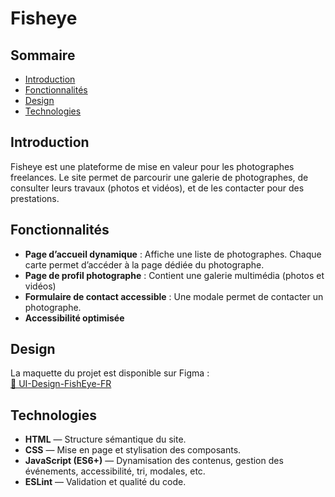 # Fisheye

## Sommaire

- [Introduction](#introduction)
- [Fonctionnalités](#fonctionnalités)
- [Design](#design)
- [Technologies](#technologies)

## Introduction

Fisheye est une plateforme de mise en valeur pour les photographes freelances. Le site permet de parcourir une galerie de photographes, de consulter leurs travaux (photos et vidéos), et de les contacter pour des prestations.

## Fonctionnalités

- **Page d’accueil dynamique** : Affiche une liste de photographes. Chaque carte permet d’accéder à la page dédiée du photographe.
- **Page de profil photographe** : Contient une galerie multimédia (photos et vidéos)
- **Formulaire de contact accessible** : Une modale permet de contacter un photographe.
- **Accessibilité optimisée**

## Design

La maquette du projet est disponible sur Figma :  
[🎨 UI-Design-FishEye-FR](https://www.figma.com/design/Q3yNeD7WTK9QHDldg9vaRl/UI-Design-FishEye-FR?node-id=0-1&p=f&t=GtUVjZcH421GZcaJ-0)

## Technologies

- **HTML** — Structure sémantique du site.
- **CSS** — Mise en page et stylisation des composants.
- **JavaScript (ES6+)** — Dynamisation des contenus, gestion des événements, accessibilité, tri, modales, etc.
- **ESLint** — Validation et qualité du code.
